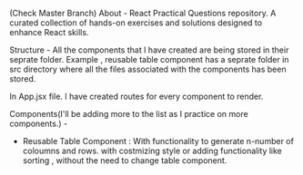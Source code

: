 (Check Master Branch)
About -
React Practical Questions repository. A curated collection of hands-on exercises and solutions designed to enhance React skills.

Structure -
All the components that I have created are being stored in their seprate folder. Example , reusable table component has a seprate folder
in src directory where all the files associated with the components has been stored.

In App.jsx file. I have created routes for every component to render.

Components(I'll be adding more to the list as I practice on more components.) -
 - Reusable Table Component : With functionality to generate n-number of coloumns and rows. with costmizing style or adding functionality like sorting ,
                              without the need to change table component.
